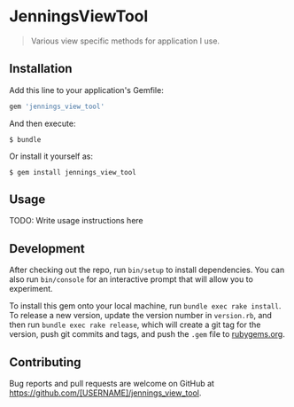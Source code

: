 # JenningsViewTool

> Various view specific methods for application I use.

## Installation

Add this line to your application's Gemfile:

```ruby
gem 'jennings_view_tool'
```

And then execute:

    $ bundle

Or install it yourself as:

    $ gem install jennings_view_tool

## Usage

TODO: Write usage instructions here

## Development

After checking out the repo, run `bin/setup` to install dependencies. You can also run `bin/console` for an interactive prompt that will allow you to experiment.

To install this gem onto your local machine, run `bundle exec rake install`. To release a new version, update the version number in `version.rb`, and then run `bundle exec rake release`, which will create a git tag for the version, push git commits and tags, and push the `.gem` file to [rubygems.org](https://rubygems.org).

## Contributing

Bug reports and pull requests are welcome on GitHub at https://github.com/[USERNAME]/jennings_view_tool.

